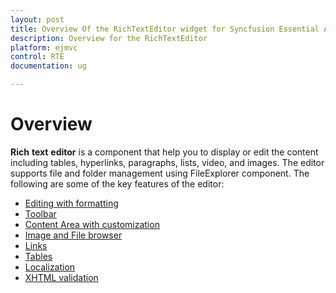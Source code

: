 ```yaml
---
layout: post
title: Overview Of the RichTextEditor widget for Syncfusion Essential ASP.NET MVC
description: Overview for the RichTextEditor
platform: ejmvc
control: RTE
documentation: ug

---
```

# Overview

**Rich** **text** **editor** is a component that help you to display or edit the content including tables, hyperlinks, paragraphs, lists, video, and images. The editor supports file and folder management using FileExplorer component. 
The following are some of the key features of the editor:

*	[Editing with formatting](user-interface)
*	[Toolbar](user-interface)
*	[Content Area with customization](working-with-content)
*	[Image and File browser](image-and-file-browser)
*	[Links](working-with-hyperlinks)
*	[Tables](working-with-tables)
*	[Localization](localization)
*	[XHTML validation](xhtml-validation)
